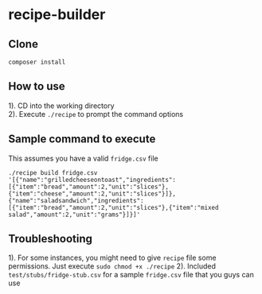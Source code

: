# recipe-builder

Clone
-------

```
composer install
```

How to use
----------

1). CD into the working directory <br/>
2). Execute `./recipe` to prompt the command options


Sample command to execute
---------------

This assumes you have a valid `fridge.csv` file

```
./recipe build fridge.csv '[{"name":"grilledcheeseontoast","ingredients":[{"item":"bread","amount":2,"unit":"slices"},{"item":"cheese","amount":2,"unit":"slices"}]},{"name":"saladsandwich","ingredients":[{"item":"bread","amount":2,"unit":"slices"},{"item":"mixed salad","amount":2,"unit":"grams"}]}]'

```



Troubleshooting
----------
1). For some instances, you might need to give `recipe` file some permissions. Just execute `sudo chmod +x ./recipe`
2). Included `test/stubs/fridge-stub.csv` for a sample `fridge.csv` file that you guys can use
